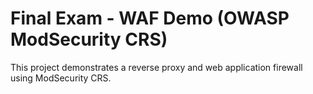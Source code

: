 # Final Exam - WAF Demo (OWASP ModSecurity CRS)
This project demonstrates a reverse proxy and web application firewall using ModSecurity CRS.

